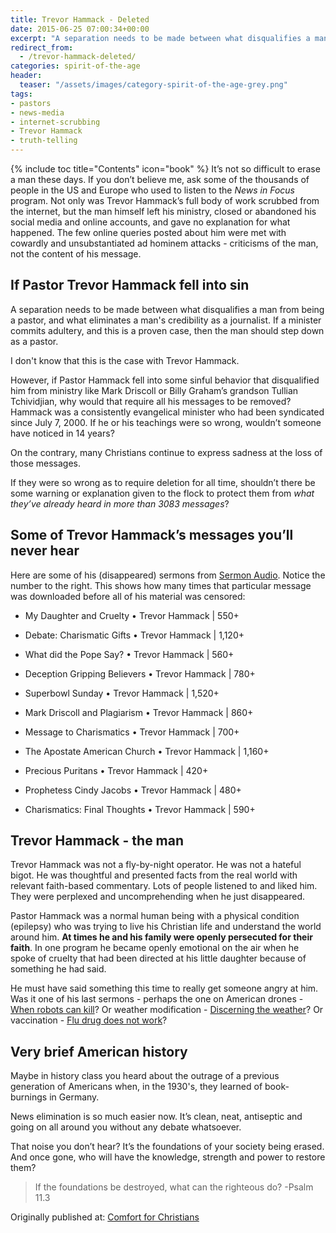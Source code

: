 ```yaml
---
title: Trevor Hammack - Deleted
date: 2015-06-25 07:00:34+00:00
excerpt: "A separation needs to be made between what disqualifies a man from being a pastor, and what eliminates a man's credibility as a journalist.  If a minister commits adultery, and this is a proven case, then the man should step down as a pastor."
redirect_from: 
  - /trevor-hammack-deleted/
categories: spirit-of-the-age
header:
  teaser: "/assets/images/category-spirit-of-the-age-grey.png"
tags:
- pastors
- news-media
- internet-scrubbing
- Trevor Hammack
- truth-telling
---
```

{% include toc title="Contents" icon="book" %}
It’s not so difficult to erase a man these days.  If you don’t believe me, ask some of the thousands of people in the US and Europe who used to listen to the _News in Focus_ program.  Not only was Trevor Hammack’s full body of work scrubbed from the internet, but the man himself left his ministry, closed or abandoned his social media and online accounts, and gave no explanation for what happened.  The few online queries posted about him were met with cowardly and unsubstantiated ad hominem attacks - criticisms of the man, not the content of his message.



## If Pastor Trevor Hammack fell into sin


A separation needs to be made between what disqualifies a man from being a pastor, and what eliminates a man's credibility as a journalist.  If a minister commits adultery, and this is a proven case, then the man should step down as a pastor.

I don't know that this is the case with Trevor Hammack.  

However, if Pastor Hammack fell into some sinful behavior that disqualified him from ministry like Mark Driscoll or Billy Graham’s grandson Tullian Tchividjian, why would that require all his messages to be removed?  Hammack was a consistently evangelical minister who had been syndicated since July 7, 2000.  If he or his teachings were so wrong, wouldn’t someone have noticed in 14 years?

On the contrary, many Christians continue to express sadness at the loss of those messages.

If they were so wrong as to require deletion for all time, shouldn’t there be some warning or explanation given to the flock to protect them from _what they’ve already heard in more than 3083 messages_?



## Some of Trevor Hammack’s messages you’ll never hear



Here are some of his (disappeared) sermons from [Sermon Audio](http://www.sermonaudio.com/search.asp?speakeronly=true&currsection=sermonsspeaker&keyword=Trevor_Hammack).  Notice the number to the right.  This shows how many times that particular message was downloaded before all of his material was censored:





  * My Daughter and Cruelty • Trevor Hammack | 550+


  * Debate: Charismatic Gifts • Trevor Hammack | 1,120+


  * What did the Pope Say? • Trevor Hammack | 560+


  * Deception Gripping Believers • Trevor Hammack | 780+


  * Superbowl Sunday • Trevor Hammack | 1,520+


  * Mark Driscoll and Plagiarism • Trevor Hammack | 860+


  * Message to Charismatics • Trevor Hammack | 700+


  * The Apostate American Church • Trevor Hammack | 1,160+


  * Precious Puritans • Trevor Hammack | 420+


  * Prophetess Cindy Jacobs • Trevor Hammack | 480+


  * Charismatics: Final Thoughts • Trevor Hammack | 590+





## Trevor Hammack - the man



Trevor Hammack was not a fly-by-night operator.  He was not a hateful bigot.  He was thoughtful and presented facts from the real world with relevant faith-based commentary.  Lots of people listened to and liked him.  They were perplexed and uncomprehending when he just disappeared.

Pastor Hammack was a normal human being with a physical condition (epilepsy) who was trying to live his Christian life and understand the world around him.  **At times he and his family were openly persecuted for their faith**.  In one program he became openly emotional on the air when he spoke of cruelty that had been directed at his little daughter because of something he had said.

He must have said something this time to really get someone angry at him.  Was it one of his last sermons - perhaps the one on American drones - [When robots can kill](http://www.sermonaudio.com/sermoninfo.asp?SID=3211416553710)? Or weather modification - [Discerning the weather](http://www.sermonaudio.com/sermoninfo.asp?SID=413141710574)? Or vaccination - [Flu drug does not work](http://www.sermonaudio.com/sermoninfo.asp?SID=41014126375)?


## Very brief American history



Maybe in history class you heard about the outrage of a previous generation of Americans when, in the 1930's, they learned of book-burnings in Germany.

News elimination is so much easier now.  It’s clean, neat, antiseptic and going on all around you without any debate whatsoever.  

That noise you don’t hear?  It’s the foundations of your society being erased.  And once gone, who will have the knowledge, strength and power to restore them?



<blockquote>
  If the foundations be destroyed, what can the righteous do? -Psalm 11.3
</blockquote>

<div>Originally published at: <a href='http://www.alecsatin.com/'>Comfort for Christians</a></div>
